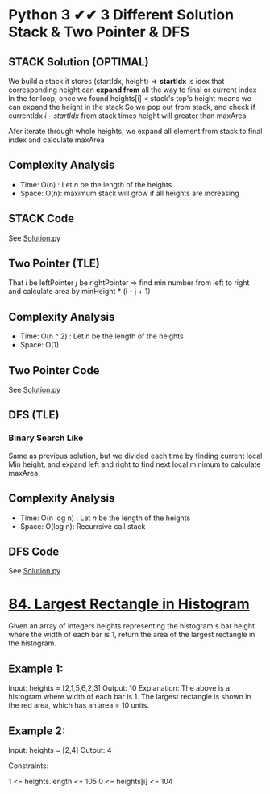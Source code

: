 # Python 3 ✔✔ 3 Different Solution Stack & Two Pointer & DFS

## STACK Solution (OPTIMAL)
We build a stack it stores (startIdx, height) => **startIdx** is idex that corresponding height can **expand from** all the way to final or current index
In the for loop, once we found heights[i] < stack's top's height means we can expand the height in the stack
So we pop out from stack, and check if currentIdx *i* - *startIdx* from stack times height will greater than maxArea

Afer iterate through whole heights, we expand all element from stack to final index and calculate maxArea
## Complexity Analysis
* Time: O(n) : Let *n* be the length of the heights
* Space: O(n): maximum stack will grow if all heights are increasing

## STACK Code
See [Solution.py](https://github.com/gcobs0834/2022-Daily-LeetCoding-Challenge-python3-/blob/main/Jan%2029%2084.%20Largest%20Rectangle%20in%20Histogram%20(Hard)/Solution.py)

## Two Pointer (TLE)

That *i* be leftPointer *j* be rightPointer => find min number from left to right and calculate area by minHeight * (i - j + 1)

## Complexity Analysis
* Time: O(n ^ 2) : Let *n* be the length of the heights
* Space: O(1)

## Two Pointer Code
See [Solution.py](https://github.com/gcobs0834/2022-Daily-LeetCoding-Challenge-python3-/blob/main/Jan%2029%2084.%20Largest%20Rectangle%20in%20Histogram%20(Hard)/Solution.py)

## DFS (TLE)
### Binary Search Like
Same as previous solution, but we divided each time by finding current local Min height, and expand left and right to find next local minimum to calculate maxArea

## Complexity Analysis
* Time: O(n log n) : Let *n* be the length of the heights
* Space: O(log n): Recurrsive call stack

## DFS Code
See [Solution.py](https://github.com/gcobs0834/2022-Daily-LeetCoding-Challenge-python3-/blob/main/Jan%2029%2084.%20Largest%20Rectangle%20in%20Histogram%20(Hard)/Solution.py)

# [84. Largest Rectangle in Histogram](https://leetcode.com/problems/largest-rectangle-in-histogram/)

Given an array of integers heights representing the histogram's bar height where the width of each bar is 1, return the area of the largest rectangle in the histogram.

 

## Example 1:


Input: heights = [2,1,5,6,2,3]
Output: 10
Explanation: The above is a histogram where width of each bar is 1.
The largest rectangle is shown in the red area, which has an area = 10 units.
## Example 2:


Input: heights = [2,4]
Output: 4
 

Constraints:

1 <= heights.length <= 105
0 <= heights[i] <= 104

